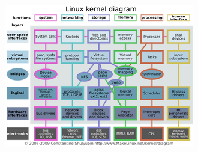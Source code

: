 

![Linux-Kernel](https://github.com/comicom/microservices/blob/main/linux/images/01_LinuxKernel.png)
